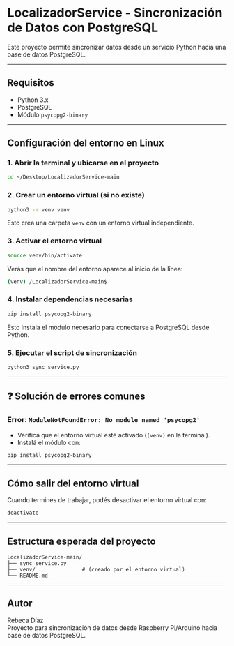 
# LocalizadorService - Sincronización de Datos con PostgreSQL

Este proyecto permite sincronizar datos desde un servicio Python hacia una base de datos PostgreSQL.

---

## Requisitos

- Python 3.x
- PostgreSQL
- Módulo `psycopg2-binary`

---

## Configuración del entorno en Linux

### 1. Abrir la terminal y ubicarse en el proyecto

```bash
cd ~/Desktop/LocalizadorService-main
```

### 2. Crear un entorno virtual (si no existe)

```bash
python3 -m venv venv
```

Esto crea una carpeta `venv` con un entorno virtual independiente.

### 3. Activar el entorno virtual

```bash
source venv/bin/activate
```

Verás que el nombre del entorno aparece al inicio de la línea:

```bash
(venv) /LocalizadorService-main$
```

### 4. Instalar dependencias necesarias

```bash
pip install psycopg2-binary
```

Esto instala el módulo necesario para conectarse a PostgreSQL desde Python.

### 5. Ejecutar el script de sincronización

```bash
python3 sync_service.py
```

---

## ❓ Solución de errores comunes

### Error: `ModuleNotFoundError: No module named 'psycopg2'`

- Verificá que el entorno virtual esté activado (`(venv)` en la terminal).
- Instalá el módulo con:

```bash
pip install psycopg2-binary
```

---

## Cómo salir del entorno virtual

Cuando termines de trabajar, podés desactivar el entorno virtual con:

```bash
deactivate
```

---

## Estructura esperada del proyecto

```
LocalizadorService-main/
├── sync_service.py
├── venv/               # (creado por el entorno virtual)
└── README.md
```

---

## Autor

Rebeca Díaz  
Proyecto para sincronización de datos desde Raspberry Pi/Arduino hacia base de datos PostgreSQL.
